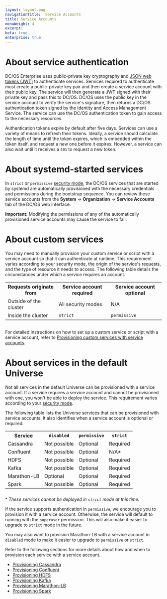 ```yaml
---
layout: layout.pug
navigationTitle:  Service Accounts
title: Service Accounts
menuWeight: 4
excerpt:
beta: true
enterprise: true
---
```





# About service authentication

DC/OS Enterprise uses public-private key cryptography and [JSON web tokens (JWT)](https://jwt.io/introduction/) to authenticate services. Services required to authenticate must  create a public-private key pair and then create a service account with their public key. The service will then generate a JWT signed with their private key and pass this to DC/OS. DC/OS uses the public key in the service account to verify the service's signature, then returns a DC/OS authentication token signed by the Identity and Access Management Service. The service can use the DC/OS authentication token to gain access to the necessary resources.

Authentication tokens expire by default after five days. Services can use a variety of means to refresh their tokens. Ideally, a service should calculate the length of time until the token expires, which is embedded within the token itself, and request a new one before it expires. However, a service can also wait until it receives a `401` to request a new token. 


# About systemd-started services

In `strict` or `permissive` [security mode](/1.8/administration/installing/ent/custom/configuration-parameters/#security), the DC/OS services that are started by systemd are automatically provisioned with the necessary credentials and permissions during the bootstrap sequence. You can review these service accounts from the **System** -> **Organization** -> **Service Accounts** tab of the DC/OS web interface. 

**Important:** Modifying the permissions of any of the automatically provisioned service accounts may cause the service to fail.


# <a name="user-service-auth"></a>About custom services

You may need to manually provision your custom service or script with a service account so that it can authenticate at runtime. This requirement varies according to your security mode, the origin of the service's requests, and the type of resource it needs to access. The following table details the circumstances under which a service requires an account.

<table class ="table" STYLE="margin-bottom: 30px;">
  <tr>
    <th>
      Requests originate from
    </th>
    <th>
      Service account required
    </th>
    <th>
      Service account optional
    </th>
  </tr>
  <tr>
    <td>
      Outside of the cluster
    </td>
    <td>
      All security modes
    </td>
    <td>
      N/A
    </td>
  </tr> 
  <tr>
    <td>
      Inside the cluster
    </td>
    <td>
      <code>strict</code> 
    </td>
    <td>
      <code>permissive</code>
  </tr>
</table>

For detailed instructions on how to set up a custom service or script with a service account, refer to [Provisioning custom services with service accounts](/1.8/administration/id-and-access-mgt/service-auth/custom-service-auth/).


# <a name="universe-service-auth"></a>About services in the default Universe

Not all services in the default Universe can be provisioned with a service account. If a service requires a service account and cannot be provisioned with one, you won't be able to deploy the service. This requirement varies according to your [security mode](/1.8/administration/installing/ent/custom/configuration-parameters/#security).

The following table lists the Universe services that can be provisioned with service accounts. It also identifies when a service account is optional or required.

<table class="table" STYLE="margin-bottom: 25px;">
  <tr>
    <th>
      Service
    </th>
    <th>
      <code>disabled</code>
    </th>
    <th>
      <code>permissive</code>
    </th>
    <th>
      <code>strict</code>
    </th>
  </tr>
  <tr>
    <td>
      Cassandra
    </td>
    <td>
      Not possible
    </td>
    <td>
      Optional
    </td>
    <td>
      Required
    </td>
  </tr>
    <tr>
    <td>
      Confluent
    </td>
    <td>
      Not possible
    </td>
    <td>
      Optional
    </td>
    <td>
      N/A*
    </td>
  </tr>
  <tr>
    <td>
      HDFS
    </td>
    <td>
      Not possible
    </td>
    <td>
      Optional
    </td>
    <td>
      Required
    </td>
  </tr>
  <tr>
    <td>
      Kafka
    </td>
    <td>
      Not possible
    </td>
    <td>
      Optional
    </td>
    <td>
      Required
    </td>
  </tr>
  <tr>
    <td>
      Marathon-LB
    </td>
    <td>
      Optional
    </td>
    <td>
      Optional
    </td>
    <td>
      Required
    </td>
  </tr>
  <tr>
    <td>
      Spark
    </td>
    <td>
      Not possible
    </td>
    <td>
      Optional
    </td>
    <td>
      Required
    </td>
  </tr>
</table>

\* *These services cannot be deployed in `strict` mode at this time.*

If the service supports authentication in `permissive`, we encourage you to provision it with a service account. Otherwise, the service will default to running with the `superuser` permission. This will also make it easier to upgrade to `strict` mode in the future.

You may also want to provision Marathon-LB with a service account in `disabled` mode to make it easier to upgrade to `permissive` or `strict`.

Refer to the following sections for more details about how and when to provision each service with a service account.

- [Provisioning Cassandra](/1.8/administration/id-and-access-mgt/service-auth/cass-auth/)
- [Provisioning Confluent](/1.8/administration/id-and-access-mgt/service-auth/confluent-auth/)
- [Provisioning HDFS](/1.8/administration/id-and-access-mgt/service-auth/hdfs-auth/)
- [Provisioning Kafka](/1.8/administration/id-and-access-mgt/service-auth/kafka-auth/)
- [Provisioning Marathon-LB](/1.8/administration/id-and-access-mgt/service-auth/mlb-auth/)
- [Provisioning Spark](/1.8/administration/id-and-access-mgt/service-auth/spark-auth/)